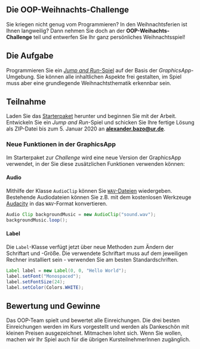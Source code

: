 ## Die OOP-Weihnachts-Challenge

Sie kriegen nicht genug vom Programmieren? In den Weihnachtsferien ist Ihnen langweilig? Dann nehmen Sie doch an der **OOP-Weihachts-Challenge** teil und entwerfen Sie Ihr ganz persönliches Weihnachtsspiel!

## Die Aufgabe

Programmieren Sie ein [*Jump and Run*-Spiel](https://en.wikipedia.org/wiki/Platform_game) auf der Basis der *GraphicsApp*-Umgebung. Sie können alle inhaltlichen Aspekte frei gestalten, im Spiel muss aber eine grundlegende Weihnachtsthematik erkennbar sein.

## Teilnahme

Laden Sie das [Starterpaket](https://github.com/OOP-Regensburg/A-Christmas-Challenge-Starter/archive/starter.zip) herunter und beginnen Sie mit der Arbeit. Entwickeln Sie ein *Jump and Run*-Spiel und schicken Sie Ihre fertige Lösung als ZIP-Datei bis zum 5. Januar 2020 an **alexander.bazo@ur.de**.


### Neue Funktionen in der GraphicsApp

Im Starterpaket zur *Challenge* wird eine neue Version der GraphicsApp verwendet, in der Sie diese zusätzlichen Funktionen verwenden können:

#### Audio

Mithilfe der Klasse `AudioClip` können Sie [`WAV`-Dateien](https://en.wikipedia.org/wiki/WAV) wiedergeben. Bestehende Audiodateien können Sie z.B. mit dem kostenlosen Werkzeuge [Audacity](https://www.audacityteam.org/) in das `WAV`-Format konvertieren.


``` java
Audio Clip backgroundMusic = new AudioClip("sound.wav");
backgroundMusic.loop();
```

#### Label

Die `Label`-Klasse verfügt jetzt über neue Methoden zum Ändern der Schriftart und -Größe. Die verwendete Schriftart muss auf dem jeweiligen Rechner installiert sein - verwenden Sie am besten Standardschriften.

``` java
Label label = new Label(0, 0, "Hello World");
label.setFont("Monospaced");
label.setFontSize(24);
label.setColor(Colors.WHITE);
```

## Bewertung und Gewinne

Das OOP-Team spielt und bewertet alle Einreichungen. Die drei besten Einreichungen werden im Kurs vorgestellt und werden als Dankeschön mit kleinen Preisen ausgezeichnet. Mitmachen lohnt sich. Wenn Sie wollen, machen wir Ihr Spiel auch für die übrigen KursteilnehmerInnen zugänglich.
